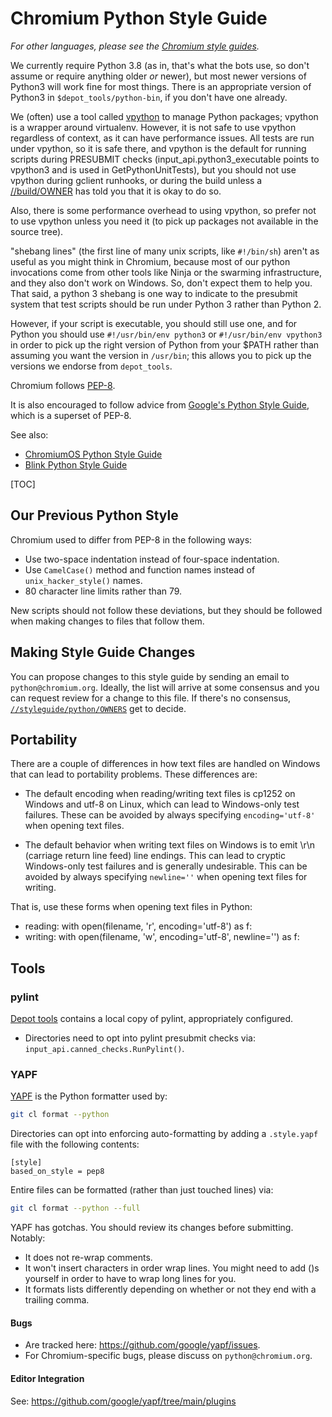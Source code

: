 # Chromium Python Style Guide

_For other languages, please see the [Chromium style
guides](https://chromium.googlesource.com/chromium/src/+/main/styleguide/styleguide.md)._

We currently require Python 3.8 (as in, that's what the bots use, so don't
assume or require anything older *or* newer), but most newer versions of
Python3 will work fine for most things. There is an appropriate version
of Python3 in `$depot_tools/python-bin`, if you don't have one already.

We (often) use a tool called [vpython] to manage Python packages; vpython
is a wrapper around virtualenv. However, it is not safe to use vpython
regardless of context, as it can have performance issues. All tests are
run under vpython, so it is safe there, and vpython is the default for
running scripts during PRESUBMIT checks (input_api.python3_executable points to
vpython3 and is used in GetPythonUnitTests), but you should not use vpython
during gclient runhooks, or during the build unless a
[//build/OWNER](../../build/OWNERS) has told you that it is okay to do so.

Also, there is some performance overhead to using vpython, so prefer not
to use vpython unless you need it (to pick up packages not available in the
source tree).

"shebang lines" (the first line of many unix scripts, like `#!/bin/sh`)
aren't as useful as you might think in Chromium, because
most of our python invocations come from other tools like Ninja or
the swarming infrastructure, and they also don't work on Windows.
So, don't expect them to help you. That said, a python 3 shebang is one way to
indicate to the presubmit system that test scripts should be run under Python 3
rather than Python 2.

However, if your script is executable, you should still use one, and for
Python you should use `#!/usr/bin/env python3` or `#!/usr/bin/env vpython3`
in order to pick up the right version of Python from your $PATH rather than
assuming you want the version in `/usr/bin`; this allows you to pick up the
versions we endorse from
`depot_tools`.

Chromium follows [PEP-8](https://www.python.org/dev/peps/pep-0008/).

It is also encouraged to follow advice from
[Google's Python Style Guide](https://google.github.io/styleguide/pyguide.html),
which is a superset of PEP-8.

See also:
* [ChromiumOS Python Style Guide](https://chromium.googlesource.com/chromiumos/docs/+/HEAD/styleguide/python.md)
* [Blink Python Style Guide](blink-python.md)

[TOC]

## Our Previous Python Style

Chromium used to differ from PEP-8 in the following ways:
* Use two-space indentation instead of four-space indentation.
* Use `CamelCase()` method and function names instead of `unix_hacker_style()`
  names.
* 80 character line limits rather than 79.

New scripts should not follow these deviations, but they should be followed when
making changes to files that follow them.

## Making Style Guide Changes

You can propose changes to this style guide by sending an email to
`python@chromium.org`. Ideally, the list will arrive at some consensus and you
can request review for a change to this file. If there's no consensus,
[`//styleguide/python/OWNERS`](https://chromium.googlesource.com/chromium/src/+/main/styleguide/python/OWNERS)
get to decide.

## Portability

There are a couple of differences in how text files are handled on Windows that
can lead to portability problems. These differences are:

* The default encoding when reading/writing text files is cp1252 on Windows and
utf-8 on Linux, which can lead to Windows-only test failures. These can be
avoided by always specifying `encoding='utf-8'` when opening text files.

* The default behavior when writing text files on Windows is to emit \r\n
(carriage return line feed) line endings. This can lead to cryptic Windows-only
test failures and is generally undesirable. This can be avoided by always
specifying `newline=''` when opening text files for writing.

That is, use these forms when opening text files in Python:

* reading: with open(filename, 'r', encoding='utf-8') as f:
* writing: with open(filename, 'w', encoding='utf-8', newline='') as f:

## Tools

### pylint
[Depot tools](http://commondatastorage.googleapis.com/chrome-infra-docs/flat/depot_tools/docs/html/depot_tools.html)
contains a local copy of pylint, appropriately configured.
* Directories need to opt into pylint presubmit checks via:
   `input_api.canned_checks.RunPylint()`.

### YAPF
[YAPF](https://github.com/google/yapf) is the Python formatter used by:

```sh
git cl format --python
```

Directories can opt into enforcing auto-formatting by adding a `.style.yapf`
file with the following contents:
```
[style]
based_on_style = pep8
```

Entire files can be formatted (rather than just touched lines) via:
```sh
git cl format --python --full
```

YAPF has gotchas. You should review its changes before submitting. Notably:
 * It does not re-wrap comments.
 * It won't insert characters in order wrap lines. You might need to add ()s
   yourself in order to have to wrap long lines for you.
 * It formats lists differently depending on whether or not they end with a
   trailing comma.


#### Bugs
* Are tracked here: https://github.com/google/yapf/issues.
* For Chromium-specific bugs, please discuss on `python@chromium.org`.

#### Editor Integration
See: https://github.com/google/yapf/tree/main/plugins

[vpython]: https://chromium.googlesource.com/infra/infra/+/refs/heads/main/doc/users/vpython.md
